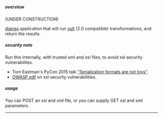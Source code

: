 ##### overview #####

(UNDER CONSTRUCTION)

[django](https://www.djangoproject.com) application that will run [xslt](https://en.wikipedia.org/wiki/XSLT) (2.0 compatible) transformations, and return the results.


##### security note #####

Run this internally, with trusted xml and xsl files, to avoid xsl security vulnerabilites.

- Tom Eastman's PyCon 2015 talk ["Serialization formats are not toys"](https://www.youtube.com/watch?v=kjZHjvrAS74).
- [OWASP pdf](https://www.owasp.org/images/a/ae/OWASP_Switzerland_Meeting_2015-06-17_XSLT_SSRF_ENG.pdf) on xsl security vulnerabilities.


##### usage #####

You can POST an xsl and xml file, or you can supply GET xsl and xml parameters.

---
